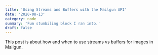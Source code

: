 ```yaml
---
title: 'Using Streams and Buffers with the Mailgun API'
date: '2020-08-13'
category: node
summary: 'Fun stumbiling block I ran into.'
draft: false
---
```

This post is about how and when to use streams vs buffers for images in Mailgun.
